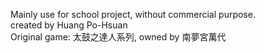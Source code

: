 Mainly use for school project, without commercial purpose.<br>
created by Huang Po-Hsuan<br>
Original game: 太鼓之達人系列, owned by 南夢宮萬代<br>
<br>

